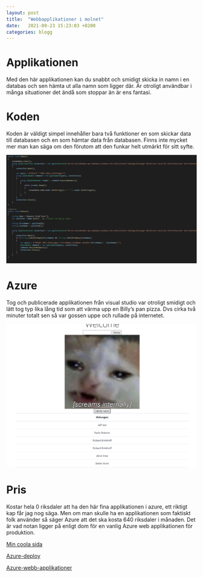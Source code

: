 ```yaml
---
layout: post
title:  "Webbapplikationer i molnet"
date:   2021-09-23 15:23:03 +0200
categories: blogg
---
```


# Applikationen
Med den här applikationen kan du snabbt och smidigt skicka in namn i en databas och sen hämta ut alla namn som ligger där. Är otroligt användbar i många situationer det ändå som stoppar än är ens fantasi.


# Koden
Koden är väldigt simpel innehåller bara två funktioner en som skickar data till databasen och en som hämtar data från databasen. Finns inte mycket mer man kan säga om den förutom att den funkar helt utmärkt för sitt syfte.

![kod](https://raw.githubusercontent.com/brinkhoff98/brinkhoff98.github.io/main/docs/_posts/razorkod.PNG)


# Azure
Tog och publicerade applikationen från visual studio var otroligt smidigt och lätt tog typ lika lång tid som att värma upp en Billy’s pan pizza. Dvs cirka två minuter totalt sen så var gossen uppe och rullade på internetet.

![applikationen](https://raw.githubusercontent.com/brinkhoff98/brinkhoff98.github.io/main/docs/_posts/hemsida.PNG)


# Pris
Kostar hela 0 riksdaler att ha den här fina applikationen i azure, ett riktigt kap får jag nog säga. Men om man skulle ha en applikationen som faktiskt folk använder så säger Azure att det ska kosta 640 riksdaler i månaden. Det är vad notan ligger på enligt dom för en vanlig Azure web applikationen för produktion. 


[Min coola sida](https://razorpagesskola20210923170152.azurewebsites.net/?)

[Azure-deploy](https://docs.microsoft.com/en-US/visualstudio/deployment/quickstart-deploy-to-azure?view=vs-2019)

[Azure-webb-applikationer](https://code.visualstudio.com/docs/containers/app-service)
